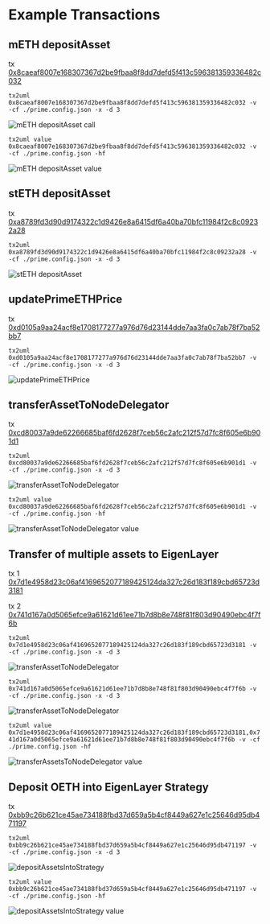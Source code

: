 # Example Transactions

## mETH depositAsset

tx
[0x8caeaf8007e168307367d2be9fbaa8f8dd7defd5f413c596381359336482c032](https://etherscan.io/tx/0x8caeaf8007e168307367d2be9fbaa8f8dd7defd5f413c596381359336482c032)

`tx2uml 0x8caeaf8007e168307367d2be9fbaa8f8dd7defd5f413c596381359336482c032 -v -cf ./prime.config.json -x -d 3`

![mETH depositAsset call](./8caec032.svg)

`tx2uml value 0x8caeaf8007e168307367d2be9fbaa8f8dd7defd5f413c596381359336482c032 -v -cf ./prime.config.json -hf`

![mETH depositAsset value](./v8caec032.svg)

## stETH depositAsset

tx
[0xa8789fd3d90d9174322c1d9426e8a6415df6a40ba70bfc11984f2c8c09232a28](https://etherscan.io/tx/0xa8789fd3d90d9174322c1d9426e8a6415df6a40ba70bfc11984f2c8c09232a28)

`tx2uml 0xa8789fd3d90d9174322c1d9426e8a6415df6a40ba70bfc11984f2c8c09232a28 -v -cf ./prime.config.json -x -d 3`

![stETH depositAsset](./a8782a28.svg)

## updatePrimeETHPrice

tx
[0xd0105a9aa24acf8e1708177277a976d76d23144dde7aa3fa0c7ab78f7ba52bb7](https://etherscan.io/tx/0xd0105a9aa24acf8e1708177277a976d76d23144dde7aa3fa0c7ab78f7ba52bb7)

`tx2uml 0xd0105a9aa24acf8e1708177277a976d76d23144dde7aa3fa0c7ab78f7ba52bb7 -v -cf ./prime.config.json -x -d 3`

![updatePrimeETHPrice](./d0102bb7.svg)

## transferAssetToNodeDelegator

tx
[0xcd80037a9de62266685baf6fd2628f7ceb56c2afc212f57d7fc8f605e6b901d1](https://etherscan.io/tx/0xcd80037a9de62266685baf6fd2628f7ceb56c2afc212f57d7fc8f605e6b901d1)

`tx2uml 0xcd80037a9de62266685baf6fd2628f7ceb56c2afc212f57d7fc8f605e6b901d1 -v -cf ./prime.config.json -x -d 3`

![transferAssetToNodeDelegator](./cd8001d1.svg)

`tx2uml value 0xcd80037a9de62266685baf6fd2628f7ceb56c2afc212f57d7fc8f605e6b901d1 -v -cf ./prime.config.json -hf`

![transferAssetToNodeDelegator value](./vcd8001d1.svg)

## Transfer of multiple assets to EigenLayer

tx 1
[0x7d1e4958d23c06af4169652077189425124da327c26d183f189cbd65723d3181](https://etherscan.io/tx/0x7d1e4958d23c06af4169652077189425124da327c26d183f189cbd65723d3181)

tx 2
[0x741d167a0d5065efce9a61621d61ee71b7d8b8e748f81f803d90490ebc4f7f6b](https://etherscan.io/tx/0x741d167a0d5065efce9a61621d61ee71b7d8b8e748f81f803d90490ebc4f7f6b)

`tx2uml 0x7d1e4958d23c06af4169652077189425124da327c26d183f189cbd65723d3181 -v -cf ./prime.config.json -x -d 3`

![transferAssetToNodeDelegator](./7d1e3181.svg)

`tx2uml 0x741d167a0d5065efce9a61621d61ee71b7d8b8e748f81f803d90490ebc4f7f6b -v -cf ./prime.config.json -x -d 3`

![transferAssetToNodeDelegator](./741d7f6b.svg)

`tx2uml value 0x7d1e4958d23c06af4169652077189425124da327c26d183f189cbd65723d3181,0x741d167a0d5065efce9a61621d61ee71b7d8b8e748f81f803d90490ebc4f7f6b -v -cf ./prime.config.json -hf`

![transferAssetsToNodeDelegator value](./v7d1e3181741d7f6b.svg)

## Deposit OETH into EigenLayer Strategy

tx
[0xbb9c26b621ce45ae734188fbd37d659a5b4cf8449a627e1c25646d95db471197](https://etherscan.io/tx/0xbb9c26b621ce45ae734188fbd37d659a5b4cf8449a627e1c25646d95db471197)

`tx2uml 0xbb9c26b621ce45ae734188fbd37d659a5b4cf8449a627e1c25646d95db471197 -v -cf ./prime.config.json -x -d 3`

![depositAssetsIntoStrategy](./bb9c1197.svg)

`tx2uml value 0xbb9c26b621ce45ae734188fbd37d659a5b4cf8449a627e1c25646d95db471197 -v -cf ./prime.config.json -hf`

![depositAssetsIntoStrategy value](./vbb9c1197.svg)


